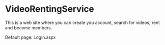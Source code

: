 # VideoRentingService

This is a web site where you can create you account, search for videos, rent and become members.

Default page: Login.aspx


